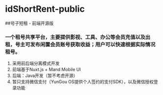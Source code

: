 # idShortRent-public
##号子短租 - 前端开源版

### 一个租号共享平台，主要提供影视、工具、办公等会员充值以及出租，号主可发布闲置会员账号获取收益；用户可以快速根据实际情况租号。

1. 采用前后端分离模式开发
2. 前端基于Nuxt.js +  Mand Mobile UI
3. 后端：Java开发（暂不考虑开源）
4. 暂只支持微信支付（YunGou OS提供个人签约的支付SDK），以及微信授权登录功能


